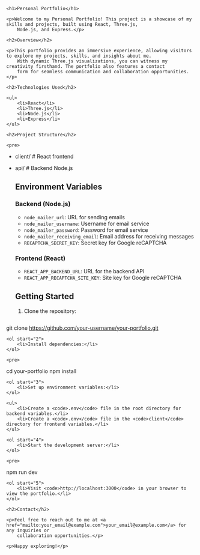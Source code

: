     <h1>Personal Portfolio</h1>

    <p>Welcome to my Personal Portfolio! This project is a showcase of my skills and projects, built using React, Three.js,
        Node.js, and Express.</p>

    <h2>Overview</h2>

    <p>This portfolio provides an immersive experience, allowing visitors to explore my projects, skills, and insights about me.
        With dynamic Three.js visualizations, you can witness my creativity firsthand. The portfolio also features a contact
        form for seamless communication and collaboration opportunities.</p>

    <h2>Technologies Used</h2>

    <ul>
        <li>React</li>
        <li>Three.js</li>
        <li>Node.js</li>
        <li>Express</li>
    </ul>

    <h2>Project Structure</h2>

    <pre>
  - client/            # React frontend
  - api/               # Backend Node.js
    </pre>

    <h2>Environment Variables</h2>

    <h3>Backend (Node.js)</h3>

    <ul>
        <li><code>node_mailer_url</code>: URL for sending emails</li>
        <li><code>node_mailer_username</code>: Username for email service</li>
        <li><code>node_mailer_password</code>: Password for email service</li>
        <li><code>node_mailer_receiving_email</code>: Email address for receiving messages</li>
        <li><code>RECAPTCHA_SECRET_KEY</code>: Secret key for Google reCAPTCHA</li>
    </ul>

    <h3>Frontend (React)</h3>

    <ul>
        <li><code>REACT_APP_BACKEND_URL</code>: URL for the backend API</li>
        <li><code>REACT_APP_RECAPTCHA_SITE_KEY</code>: Site key for Google reCAPTCHA</li>
    </ul>

    <h2>Getting Started</h2>

    <ol>
        <li>Clone the repository:</li>
    </ol>

    <pre>
git clone https://github.com/your-username/your-portfolio.git
    </pre>

    <ol start="2">
        <li>Install dependencies:</li>
    </ol>

    <pre>
cd your-portfolio
npm install
    </pre>

    <ol start="3">
        <li>Set up environment variables:</li>
    </ol>

    <ul>
        <li>Create a <code>.env</code> file in the root directory for backend variables.</li>
        <li>Create a <code>.env</code> file in the <code>client</code> directory for frontend variables.</li>
    </ul>

    <ol start="4">
        <li>Start the development server:</li>
    </ol>

    <pre>
npm run dev
    </pre>

    <ol start="5">
        <li>Visit <code>http://localhost:3000</code> in your browser to view the portfolio.</li>
    </ol>

    <h2>Contact</h2>

    <p>Feel free to reach out to me at <a href="mailto:your_email@example.com">your_email@example.com</a> for any inquiries or
        collaboration opportunities.</p>

    <p>Happy exploring!</p>
